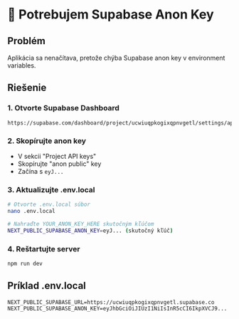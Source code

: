 # 🔑 Potrebujem Supabase Anon Key

## Problém
Aplikácia sa nenačítava, pretože chýba Supabase anon key v environment variables.

## Riešenie

### 1. Otvorte Supabase Dashboard
```
https://supabase.com/dashboard/project/ucwiuqpkogixqpnvgetl/settings/api
```

### 2. Skopírujte anon key
- V sekcii "Project API keys"
- Skopírujte "anon public" key
- Začína s `eyJ...`

### 3. Aktualizujte .env.local
```bash
# Otvorte .env.local súbor
nano .env.local

# Nahraďte YOUR_ANON_KEY_HERE skutočným kľúčom
NEXT_PUBLIC_SUPABASE_ANON_KEY=eyJ... (skutočný kľúč)
```

### 4. Reštartujte server
```bash
npm run dev
```

## Príklad .env.local
```
NEXT_PUBLIC_SUPABASE_URL=https://ucwiuqpkogixqpnvgetl.supabase.co
NEXT_PUBLIC_SUPABASE_ANON_KEY=eyJhbGciOiJIUzI1NiIsInR5cCI6IkpXVCJ9...
```
